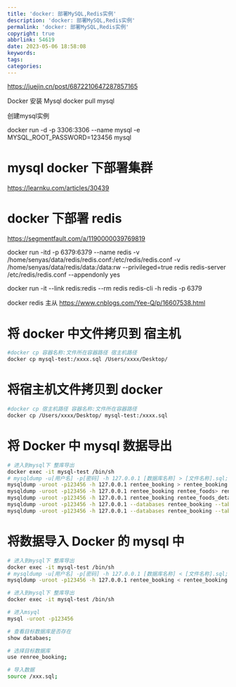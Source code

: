 ```yaml
---
title: 'docker: 部署MySQL,Redis实例'
description: 'docker: 部署MySQL,Redis实例'
permalink: 'docker: 部署MySQL,Redis实例'
copyright: true
abbrlink: 54619
date: 2023-05-06 18:58:08
keywords:
tags:
categories:
---
```


https://juejin.cn/post/6872210647287857165

Docker 安装 Mysql
docker pull mysql

创建mysql实例

docker run -d -p 3306:3306 --name mysql -e MYSQL_ROOT_PASSWORD=123456 mysql


# mysql docker 下部署集群
https://learnku.com/articles/30439


# docker 下部署 redis
https://segmentfault.com/a/1190000039769819

docker run -itd -p 6379:6379 --name redis -v /home/senyas/data/redis/redis.conf:/etc/redis/redis.conf  -v /home/senyas/data/redis/data:/data:rw --privileged=true redis redis-server /etc/redis/redis.conf --appendonly yes


docker run -it --link redis:redis --rm redis redis-cli -h redis -p 6379

docker redis 主从
https://www.cnblogs.com/Yee-Q/p/16607538.html


# 将 docker 中文件拷贝到 宿主机
```Bash
#docker cp 容器名称:文件所在容器路径 宿主机路径
docker cp mysql-test:/xxxx.sql /Users/xxxx/Desktop/
```

# 将宿主机文件拷贝到 docker
```Bash
#docker cp 宿主机路径 容器名称:文件所在容器路径 
docker cp /Users/xxxx/Desktop/ mysql-test:/xxxx.sql 
```

# 将 Docker 中 mysql 数据导出

```Bash
# 进入到mysql下 整库导出
docker exec -it mysql-test /bin/sh
# mysqldump -u[用户名] -p[密码] -h 127.0.0.1 [数据库名称] > [文件名称].sql;
mysqldump -uroot -p123456 -h 127.0.0.1 rentee_booking > rentee_booking.sql;
mysqldump -uroot -p123456 -h 127.0.0.1 rentee_booking rentee_foods> rentee_booking_rentee_foods.sql;
mysqldump -uroot -p123456 -h 127.0.0.1 rentee_booking rentee_foods_detail> rentee_booking_rentee_foods_detail.sql;
mysqldump -uroot -p123456 -h 127.0.0.1 --databases rentee_booking --tables rentee_foods rentee_foods_detail > rentee_booking_foods_and_detail.sql
mysqldump -uroot -p123456 -h 127.0.0.1 --databases rentee_booking --tables rentee_books > rentee_booking_books.sql
```

# 将数据导入 Docker 的 mysql 中
```Bash
# 进入到mysql下 整库导出
docker exec -it mysql-test /bin/sh
# mysqldump -u[用户名] -p[密码] -h 127.0.0.1 [数据库名称] < [文件名称].sql;
mysqldump -uroot -p123456 -h 127.0.0.1 rentee_booking < rentee_booking.sql;
```

```Bash
# 进入到mysql下 整库导出
docker exec -it mysql-test /bin/sh

# 进入msyql
mysql -uroot -p123456

# 查看目标数据库是否存在
show databaes;

# 选择目标数据库
use renree_booking;

# 导入数据
source /xxx.sql;
```